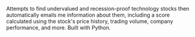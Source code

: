 Attempts to find undervalued and recession-proof technology stocks then automatically emails me information about them, including a score calculated using the stock's price history, trading volume, company performance, and more. Built with Python.

